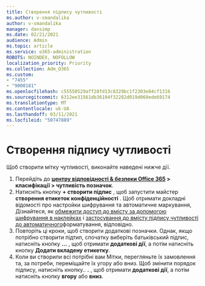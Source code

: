 ```yaml
---
title: Створення підпису чутливості
ms.author: v-smandalika
author: v-smandalika
manager: dansimp
ms.date: 02/21/2021
audience: Admin
ms.topic: article
ms.service: o365-administration
ROBOTS: NOINDEX, NOFOLLOW
localization_priority: Priority
ms.collection: Adm_O365
ms.custom:
- "7455"
- "9000181"
ms.openlocfilehash: c55550529aff28fd13c8329bc1f2303e04cf1316
ms.sourcegitcommit: 6312ee31561db36104f32282d019d069ede69174
ms.translationtype: MT
ms.contentlocale: uk-UA
ms.lasthandoff: 03/11/2021
ms.locfileid: "50747889"
---
```

# <a name="create-a-sensitivity-label"></a>Створення підпису чутливості

Щоб створити мітку чутливості, виконайте наведені нижче дії.

1. Перейдіть до **[центру відповідності & безпеки Office 365](https://sip.protection.office.com/) > класифікації > чутливість позначок**.
2. Натисніть кнопку **+ створити підпис** , щоб запустити майстер **створення етикеток конфіденційності** . Щоб отримати докладні відомості про настройки шифрування та автоматичне маркування, Дізнайтеся, як [обмежити доступ до вмісту за допомогою шифрування в наклейках](https://docs.microsoft.com/microsoft-365/compliance/encryption-sensitivity-labels) і [застосування до вмісту підпису чутливості до автоматичного](https://docs.microsoft.com/microsoft-365/compliance/apply-sensitivity-label-automatically)форматування, відповідно.
3. Повторіть ці кроки, щоб створити додаткові позначки. Однак, якщо потрібно створити підтип, спочатку виберіть батьківський підпис, натисніть кнопку **...** , щоб отримати **додаткові дії**, а потім натисніть кнопку **Додати вкладену етикетку**.
4. Коли ви створили всі потрібні вам Мітки, перегляньте їх замовлення та, за потреби, переміщайте їх угору або вниз. Щоб змінити порядок підпису, натисніть кнопку.. **.** , щоб отримати **додаткові дії**, а потім натисніть кнопку **вгору** або **вниз**. 
